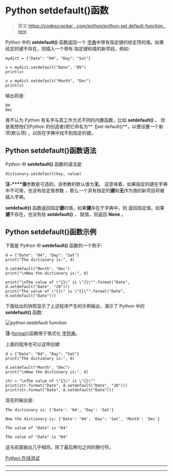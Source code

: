 # Python setdefault()函数

> 原文:[https://codescracker . com/python/python-set default-function . htm](https://codescracker.com/python/python-setdefault-function.htm)

Python 中的 **setdefault()** 函数返回一个 [字典](/python/python-dictionary.htm)中带有指定键的给定项的值。如果给定的键不存在，则插入一个带有 指定键和值的新项目。例如:

```
mydict = {"Date": "04", "Day": "Sat"}

x = mydict.setdefault("Date", "05")
print(x)

x = mydict.setdefault("Month", "Dec")
print(x)
```

输出将是:

```
04
Dec
```

我不认为 Python 有名字与其工作方式不同的内置函数，比如 **setdefault()** 。 但是我想他们(Python 的创造者)把它命名为**【set default()**，以便设置一个新项(默认项) ，以防在字典中找不到指定的键。

## Python setdefault()函数语法

Python 中 **setdefault()** 函数的语法是:

```
dictionary.setdefault(key, value)
```

**注-****值**参数是可选的。该参数的默认值为**无**。 这意味着，如果指定的键在字典中不可用，也没有给定值参数 ，那么一个具有指定的**键**和**无**作为值的新项目将被插入字典。

**setdefault()** 函数返回指定**键**的值，如果**键**存在于字典中，则 返回指定值。如果**键**不存在，也没有给 **setdefault()** ， 赋值，则返回 **None** 。

## Python setdefault()函数示例

下面是 Python 中 **setdefault()** 函数的一个例子:

```
d = {"Date": "04", "Day": "Sat"}
print("The dictionary is:", d)

d.setdefault("Month", "Dec")
print("\nNow the dictionary is:", d)

print("\nThe value of \"{}\" is \"{}\"".format("Date", d.setdefault("Date", "20")))
print("The value of \"{}\" is \"{}\"".format("Date", d.setdefault("Date")))
```

下面给出的快照显示了上述程序产生的示例输出，演示了 Python 中的 **setdefault()** 函数:

![python setdefault function](../Images/6a1fe5f9b334dc7d0a552c051aafc44b.png)

**注-**[format()](/python/python-format-function.htm)函数用于格式化 [字符串](/python/python-strings.htm)。

上面的程序也可以这样创建:

```
d = {"Date": "04", "Day": "Sat"}
print("The dictionary is:", d)

d.setdefault("Month", "Dec")
print("\nNow the dictionary is:", d)

str = "\nThe value of \"{}\" is \"{}\""
print(str.format("Date", d.setdefault("Date", "20")))
print(str.format("Date", d.setdefault("Date")))
```

现在的输出是:

```
The dictionary is: {'Date': '04', 'Day': 'Sat'}

Now the dictionary is: {'Date': '04', 'Day': 'Sat', 'Month': 'Dec'}

The value of "Date" is "04"

The value of "Date" is "04"
```

这与前面输出几乎相同，除了最后两句之间的换行符。

[Python 在线测试](/exam/showtest.php?subid=10)

* * *

* * *